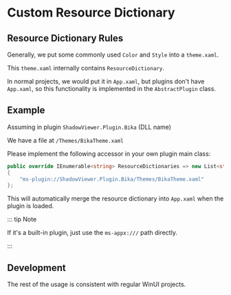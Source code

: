 # Custom Resource Dictionary

## Resource Dictionary Rules

Generally, we put some commonly used `Color` and `Style` into a `theme.xaml`.

This `theme.xaml` internally contains `ResourceDictionary`.

In normal projects, we would put it in `App.xaml`, but plugins don't have `App.xaml`, so this functionality is implemented in the `AbstractPlugin` class.

## Example

Assuming in plugin `ShadowViewer.Plugin.Bika` (DLL name)

We have a file at `/Themes/BikaTheme.xaml`

Please implement the following accessor in your own plugin main class:

```csharp
public override IEnumerable<string> ResourceDictionaries => new List<string>
{
    "ms-plugin://ShadowViewer.Plugin.Bika/Themes/BikaTheme.xaml"
};
```

This will automatically merge the resource dictionary into `App.xaml` when the plugin is loaded.

::: tip Note

If it's a built-in plugin, just use the `ms-appx:///` path directly.

:::

## Development

The rest of the usage is consistent with regular WinUI projects.
